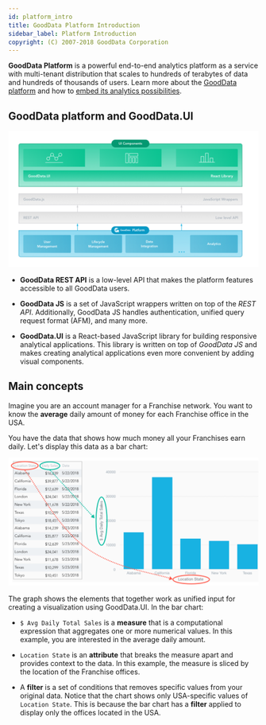 ```yaml
---
id: platform_intro
title: GoodData Platform Introduction
sidebar_label: Platform Introduction
copyright: (C) 2007-2018 GoodData Corporation
---
```


**GoodData Platform** is a powerful end-to-end analytics platform as a service with multi-tenant distribution that scales to hundreds of terabytes of data and hundreds of thousands of users. Learn more about the [GoodData platform](https://www.gooddata.com/platform) and how to [embed its analytics possibilities](https://www.gooddata.com/embedded-analytics).

## GoodData platform and GoodData.UI

![GoodData Platform and GoodData.UI](assets/gooddata_platform_ui.png "GoodData Platform and GoodData.UI")

* **GoodData REST API** is a low-level API that makes the platform features accessible to all GoodData users.

* **GoodData JS** is a set of JavaScript wrappers written on top of the *REST API*. Additionally, GoodData JS handles authentication, unified query request format (AFM), and many more.

* **GoodData.UI** is a React-based JavaScript library for building responsive analytical applications. This library is written on top of *GoodData JS* and makes creating analytical applications even more convenient by adding visual components.

## Main concepts

Imagine you are an account manager for a Franchise network. You want to know the **average** daily amount of money for each Franchise office in the USA.

You have the data that shows how much money all your Franchises earn daily. Let's display this data as a bar chart:

![Bar Chart](assets/intro_bar_chart.png "Bar Chart")

The graph shows the elements that together work as unified input for creating a visualization using GoodData.UI. In the bar chart:

* `$ Avg Daily Total Sales` is a **measure** that is a computational expression that aggregates one or more numerical values. In this example, you are interested in the average daily amount.

* `Location State` is an **attribute** that breaks the measure apart and provides context to the data. In this example, the measure is sliced by the location of the Franchise offices.

* A **filter** is a set of conditions that removes specific values from your original data. Notice that the chart shows only USA-specific values of `Location State`. This is because the bar chart has a **filter** applied to display only the offices located in the USA.